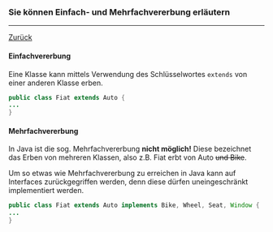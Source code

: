 ### Sie können Einfach- und Mehrfachvererbung erläutern
---

[Zurück](000oop.md)

#### Einfachvererbung
Eine Klasse kann mittels Verwendung des Schlüsselwortes ``extends`` 
von einer anderen Klasse erben.
```java
public class Fiat extends Auto {
...
}
```

#### Mehrfachvererbung
In Java ist die sog. Mehrfachvererbung **nicht möglich!** 
Diese bezeichnet das Erben von mehreren Klassen, also z.B. Fiat erbt 
von Auto ~~und Bike~~.

Um so etwas wie Mehrfachvererbung zu erreichen in Java kann auf 
Interfaces zurückgegriffen werden, denn diese dürfen uneingeschränkt 
implementiert werden.

```java
public class Fiat extends Auto implements Bike, Wheel, Seat, Window {
...
}
```
